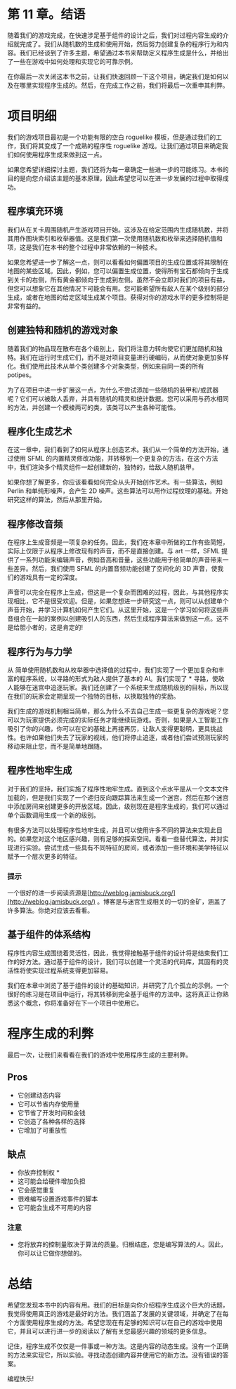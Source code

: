 # 第 11 章。结语

随着我们的游戏完成，在快速涉足基于组件的设计之后，我们对过程内容生成的介绍就完成了。我们从随机数的生成和使用开始，然后努力创建复杂的程序行为和内容。我们已经谈到了许多主题，希望通过本书来帮助定义程序生成是什么，并给出了一些在游戏中如何处理和实现它的可靠示例。

在你最后一次关闭这本书之前，让我们快速回顾一下这个项目，确定我们是如何以及在哪里实现程序生成的。然后，在完成工作之前，我们将最后一次重申其利弊。

# 项目明细

我们的游戏项目最初是一个功能有限的空白 roguelike 模板，但是通过我们的工作，我们将其变成了一个成熟的程序性 roguelike 游戏。让我们通过项目来确定我们如何使用程序生成来做到这一点。

如果您希望详细探讨主题，我们还将为每一章确定一些进一步的可能练习。本书的目的是向您介绍该主题的基本原理，因此希望您可以在进一步发展的过程中取得成功。

## 程序填充环境

我们从在关卡周围随机产生游戏项目开始。这涉及在给定范围内生成随机数，并将其用作图块索引和枚举器值。这是我们第一次使用随机数和枚举来选择随机值和项，这是我们在本书的整个过程中非常依赖的一种技术。

如果您希望进一步了解这一点，则可以看看如何偏置项目的生成位置或将其限制在地图的某些区域。因此，例如，您可以偏置生成位置，使得所有宝石都倾向于生成到关卡的右侧，所有黄金都倾向于生成到左侧。虽然不会立即对我们的项目有益，但您可以想象它在其他情况下可能会有用。您可能希望所有敌人在某个级别的部分生成，或者在地图的给定区域生成某个项目。获得对你的游戏水平的更多控制将是非常有益的。

## 创建独特和随机的游戏对象

随着我们的物品现在散布在各个级别上，我们将注意力转向使它们更加随机和独特。我们在运行时生成它们，而不是对项目变量进行硬编码，从而使对象更加多样化。我们使用此技术从单个类创建多个对象类型，例如来自同一类的所有 potipes。

为了在项目中进一步扩展这一点，为什么不尝试添加一些随机的装甲和/或武器呢？它们可以被敌人丢弃，并具有随机的精灵和统计数据。您可以采用与药水相同的方法，并创建一个模棱两可的类，该类可以产生各种可能性。

## 程序化生成艺术

在这一章中，我们看到了如何从程序上创造艺术。我们从一个简单的方法开始，通过使用 SFML 的内置精灵修改功能，并转移到一个更复杂的方法，在这个方法中，我们渲染多个精灵组件一起创建新的，独特的，给敌人随机装甲。

如果你想了解更多，你应该看看如何完全从头开始创作艺术。有一些算法，例如 Perlin 和单纯形噪声，会产生 2D 噪声。这些算法可以用作过程纹理的基础。开始研究这样的算法，然后从那里开始。

## 程序修改音频

在程序上生成音频是一项复杂的任务。因此，我们在本章中所做的工作有些简短，实际上仅限于从程序上修改现有的声音，而不是直接创建。与 art 一样，SFML 提供了一系列功能来编辑声音，例如音高和音量，这些功能用于给简单的声音带来一些差异。然后，我们使用 SFML 的内置音频功能创建了空间化的 3D 声音，使我们的游戏具有一定的深度。

声音可以完全在程序上生成，但这是一个复杂而困难的过程，因此，与其他程序实现相比，它不是很受欢迎。但是，如果您想进一步研究这一点，则可以从创建单个声音开始，并学习计算机如何产生它们。从这里开始，这是一个学习如何将这些声音组合在一起的案例以创建吸引人的东西，然后生成程序算法来做到这一点。这不是给胆小者的，这是肯定的!

## 程序行为与力学

从 简单使用随机数和从枚举器中选择值的过程中，我们实现了一个更加复杂和丰富的程序系统，以寻路的形式为敌人提供了基本的 AI。我们实现了 * 寻路，使敌人能够在迷宫中追逐玩家。我们还创建了一个系统来生成随机级别的目标，所以现在我们的玩家会定期呈现一个独特的目标，以换取独特的奖励。

我们生成的游戏机制相当简单，那么为什么不去自己生成一些更复杂的游戏呢？您可以为玩家提供必须完成的实际任务才能继续玩游戏。否则，如果是人工智能工作吸引了你的兴趣，你可以在它的基础上再接再厉，让敌人变得更聪明，更具挑战性。也许如果他们失去了玩家的视线，他们将停止追逐，或者他们尝试预测玩家的移动来阻止您，而不是简单地跟随。

## 程序性地牢生成

对于我们的坚持，我们实施了程序性地牢生成。直到这个点水平是从一个文本文件加载的，但是我们实现了一个递归反向跟踪算法来生成一个迷宫，然后在那个迷宫中添加房间来创建更多的开放区域。因此，级别现在是程序生成的，我们可以通过单个函数调用生成一个新的级别。

有很多方法可以处理程序性地牢生成，并且可以使用许多不同的算法来实现此目的。如果您对这个地区感兴趣，则有足够的探索空间。看看一些替代算法，并对实现进行实验。尝试生成一些具有不同特征的房间，或者添加一些环境和美学特征以赋予一个层次更多的特征。

### 提示

一个很好的进一步阅读资源是[http://weblog.jamisbuck.org/](http://weblog.jamisbuck.org/) 。博客是与迷宫生成相关的一切的金矿，涵盖了许多算法。你绝对应该去看看。

## 基于组件的体系结构

程序性内容生成围绕着灵活性，因此，我觉得接触基于组件的设计将是结束我们工作的好方法。通过基于组件的设计，我们可以创建一个灵活的代码库，其固有的灵活性将使实现过程系统变得更加容易。

我们在本章中浏览了基于组件的设计的基础知识，并研究了几个孤立的示例。一个很好的练习是在项目中运行，将其转移到完全基于组件的方法中。这将真正让你熟悉这个概念，你将准备好在下一个项目中使用它。

# 程序生成的利弊

最后一次，让我们来看看在我们的游戏中使用程序生成的主要利弊。

## Pros

*   它创建动态内容
*   它可以节省内存使用量
*   它节省了开发时间和金钱
*   它创造了各种各样的选择
*   它增加了可重放性

## 缺点

*   你放弃控制权 *
*   这可能会给硬件增加负担
*   它会感觉重复
*   很难编写设置游戏事件的脚本
*   它可能会生成不可用的内容

### 注意

* 您将放弃的控制量取决于算法的质量。归根结底，您是编写算法的人。因此，你可以让它做你想做的。

# 总结

希望您发现本书中的内容有用。我们的目标是向你介绍程序生成这个巨大的话题，我觉得使用真正的游戏是最好的方法。我们涵盖了发展的关键领域，并确定了在每个方面使用程序生成的方法。希望您现在有足够的知识可以在自己的游戏中使用它，并且可以进行进一步的阅读以了解有关您最感兴趣的领域的更多信息。

记住，程序生成不仅仅是一件事或一种方法。这是内容的动态生成。没有一个正确的方法来实现它，所以实验。寻找动态创建内容并使用它的新方法。没有错误的答案。

编程快乐!